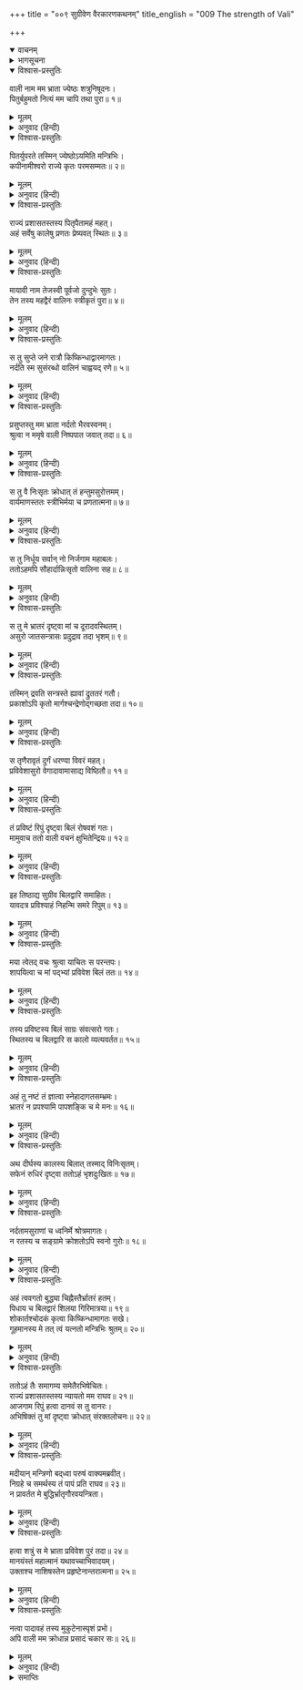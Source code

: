 +++
title = "००९ सुग्रीवेण वैरकारणकथनम्"
title_english = "009 The strength of Vali"

+++
<details open><summary>वाचनम्</summary>
<div caption="श्रीराम-हरिसीताराममूर्ति-घनपाठिभ्यां वचनम्" class="audioEmbed" src="https://archive.org/download/Ramayana-recitation-Sriram-harisItArAmamUrti-Ghanapaati-v2/Kanda_4/Kanda_4_KSK-009-Sugreevena_Vairakarana_Kathanam_0.mp3"></div>
</details>

<details><summary>भागसूचना</summary>

9. सुग्रीवका श्रीरामचन्द्रजीको वालीके साथ अपने वैर होनेका कारण बताना
</details>

<details open><summary>विश्वास-प्रस्तुतिः</summary>

वाली नाम मम भ्राता ज्येष्ठः शत्रुनिषूदनः।  
पितुर्बहुमतो नित्यं मम चापि तथा पुरा॥ १॥
</details>

<details><summary>मूलम्</summary>

वाली नाम मम भ्राता ज्येष्ठः शत्रुनिषूदनः।  
पितुर्बहुमतो नित्यं मम चापि तथा पुरा॥ १॥
</details>

<details><summary>अनुवाद (हिन्दी)</summary>

‘रघुनन्दन! वाली मेरे बड़े भाई हैं। उनमें शत्रुओंका संहार करनेकी शक्ति है। मेरे पिता ऋक्षरजा उनको बहुत मानते थे। वैरसे पहले मेरे मनमें भी उनके प्रति आदरका भाव था॥ १॥
</details>

<details open><summary>विश्वास-प्रस्तुतिः</summary>

पितर्युपरते तस्मिन् ज्येष्ठोऽयमिति मन्त्रिभिः।  
कपीनामीश्वरो राज्ये कृतः परमसम्मतः॥ २॥
</details>

<details><summary>मूलम्</summary>

पितर्युपरते तस्मिन् ज्येष्ठोऽयमिति मन्त्रिभिः।  
कपीनामीश्वरो राज्ये कृतः परमसम्मतः॥ २॥
</details>

<details><summary>अनुवाद (हिन्दी)</summary>

‘पिताकी मृत्युके पश्चात् मन्त्रियोंने उन्हें ज्येष्ठ समझकर वानरोंका राजा बनाया। वे सबको बड़े प्रिय थे, इसीलिये किष्किन्धाके राज्यपर प्रतिष्ठित किये गये थे॥
</details>

<details open><summary>विश्वास-प्रस्तुतिः</summary>

राज्यं प्रशासतस्तस्य पितृपैतामहं महत्।  
अहं सर्वेषु कालेषु प्रणतः प्रेष्यवत् स्थितः॥ ३॥
</details>

<details><summary>मूलम्</summary>

राज्यं प्रशासतस्तस्य पितृपैतामहं महत्।  
अहं सर्वेषु कालेषु प्रणतः प्रेष्यवत् स्थितः॥ ३॥
</details>

<details><summary>अनुवाद (हिन्दी)</summary>

‘वे पिता-पितामहोंके विशाल राज्यका शासन करने लगे और मैं हर समय विनीतभावसे दासकी भाँति उनकी सेवामें रहने लगा॥ ३॥
</details>

<details open><summary>विश्वास-प्रस्तुतिः</summary>

मायावी नाम तेजस्वी पूर्वजो दुन्दुभेः सुतः।  
तेन तस्य महद्वैरं वालिनः स्त्रीकृतं पुरा॥ ४॥
</details>

<details><summary>मूलम्</summary>

मायावी नाम तेजस्वी पूर्वजो दुन्दुभेः सुतः।  
तेन तस्य महद्वैरं वालिनः स्त्रीकृतं पुरा॥ ४॥
</details>

<details><summary>अनुवाद (हिन्दी)</summary>

‘उन दिनों मायावी नामक एक तेजस्वी दानव रहता था, जो मय दानवका पुत्र और दुन्दुभिका बड़ा भाई था। उसके साथ वालीका स्त्रीके कारण बहुत बड़ा वैर हो गया था॥ ४॥
</details>

<details open><summary>विश्वास-प्रस्तुतिः</summary>

स तु सुप्ते जने रात्रौ किष्किन्धाद्वारमागतः।  
नर्दति स्म सुसंरब्धो वालिनं चाह्वयद् रणे॥ ५॥
</details>

<details><summary>मूलम्</summary>

स तु सुप्ते जने रात्रौ किष्किन्धाद्वारमागतः।  
नर्दति स्म सुसंरब्धो वालिनं चाह्वयद् रणे॥ ५॥
</details>

<details><summary>अनुवाद (हिन्दी)</summary>

‘एक दिन आधी रातके समय जब सब लोग सो गये, मायावी किष्किन्धापुरीके दरवाजेपर आया और क्रोधसे भरकर गर्जने तथा वालीको युद्धके लिये ललकारने लगा॥ ५॥
</details>

<details open><summary>विश्वास-प्रस्तुतिः</summary>

प्रसुप्तस्तु मम भ्राता नर्दतो भैरवस्वनम्।  
श्रुत्वा न ममृषे वाली निष्पपात जवात् तदा॥ ६॥
</details>

<details><summary>मूलम्</summary>

प्रसुप्तस्तु मम भ्राता नर्दतो भैरवस्वनम्।  
श्रुत्वा न ममृषे वाली निष्पपात जवात् तदा॥ ६॥
</details>

<details><summary>अनुवाद (हिन्दी)</summary>

‘उस समय मेरे भाई सो रहे थे। उसका भैरवनाद सुनकर उनकी नींद खुल गयी। उनसे उस राक्षसकी ललकार सही नहीं गयी; अतः वे तत्काल वेगपूर्वक घरसे निकले॥
</details>

<details open><summary>विश्वास-प्रस्तुतिः</summary>

स तु वै निःसृतः क्रोधात् तं हन्तुमसुरोत्तमम्।  
वार्यमाणस्ततः स्त्रीभिर्मया च प्रणतात्मना॥ ७॥
</details>

<details><summary>मूलम्</summary>

स तु वै निःसृतः क्रोधात् तं हन्तुमसुरोत्तमम्।  
वार्यमाणस्ततः स्त्रीभिर्मया च प्रणतात्मना॥ ७॥
</details>

<details><summary>अनुवाद (हिन्दी)</summary>

‘जब वे क्रोध करके उस श्रेष्ठ असुरको मारनेके लिये निकले, उस समय मैंने तथा अन्तःपुरकी स्त्रियोंने पैरों पड़कर उन्हें जानेसे रोका॥ ७॥
</details>

<details open><summary>विश्वास-प्रस्तुतिः</summary>

स तु निर्धूय सर्वान् नो निर्जगाम महाबलः।  
ततोऽहमपि सौहार्दान्निःसृतो वालिना सह॥ ८॥
</details>

<details><summary>मूलम्</summary>

स तु निर्धूय सर्वान् नो निर्जगाम महाबलः।  
ततोऽहमपि सौहार्दान्निःसृतो वालिना सह॥ ८॥
</details>

<details><summary>अनुवाद (हिन्दी)</summary>

‘परंतु महाबली वाली हम सबको हटाकर निकल पड़े, तब मैं भी स्नेहवश वालीके साथ ही बाहर निकला॥
</details>

<details open><summary>विश्वास-प्रस्तुतिः</summary>

स तु मे भ्रातरं दृष्ट्वा मां च दूरादवस्थितम्।  
असुरो जातसन्त्रासः प्रदुद्राव तदा भृशम्॥ ९॥
</details>

<details><summary>मूलम्</summary>

स तु मे भ्रातरं दृष्ट्वा मां च दूरादवस्थितम्।  
असुरो जातसन्त्रासः प्रदुद्राव तदा भृशम्॥ ९॥
</details>

<details><summary>अनुवाद (हिन्दी)</summary>

‘उस असुरने मेरे भाईको देखा तथा कुछ दूरपर खड़े हुए मेरे ऊपर भी उसकी दृष्टि पड़ी; फिर तो वह भयसे थर्रा उठा और बड़े जोरसे भागा॥ ९॥
</details>

<details open><summary>विश्वास-प्रस्तुतिः</summary>

तस्मिन् द्रवति सन्त्रस्ते ह्यावां द्रुततरं गतौ।  
प्रकाशोऽपि कृतो मार्गश्चन्द्रेणोद‍्गच्छता तदा॥ १०॥
</details>

<details><summary>मूलम्</summary>

तस्मिन् द्रवति सन्त्रस्ते ह्यावां द्रुततरं गतौ।  
प्रकाशोऽपि कृतो मार्गश्चन्द्रेणोद‍्गच्छता तदा॥ १०॥
</details>

<details><summary>अनुवाद (हिन्दी)</summary>

‘उसके भयभीत होकर भागनेपर हम दोनों भाइयोंने बड़ी तेजीके साथ उसका पीछा किया। उस समय उदित हुए चन्द्रमाने हमारे मार्गको भी प्रकाशित कर दिया था॥ १०॥
</details>

<details open><summary>विश्वास-प्रस्तुतिः</summary>

स तृणैरावृतं दुर्गं धरण्या विवरं महत्।  
प्रविवेशासुरो वेगादावामासाद्य विष्ठितौ॥ ११॥
</details>

<details><summary>मूलम्</summary>

स तृणैरावृतं दुर्गं धरण्या विवरं महत्।  
प्रविवेशासुरो वेगादावामासाद्य विष्ठितौ॥ ११॥
</details>

<details><summary>अनुवाद (हिन्दी)</summary>

‘आगे जानेपर धरतीमें एक बहुत बड़ा बिल था, जो घास-फूससे ढका हुआ था। उसमें प्रवेश करना अत्यन्त कठिन था। वह असुर बड़े वेगसे उस बिलमें जा घुसा। वहाँ पहुँचकर हम दोनों ठहर गये॥ ११॥
</details>

<details open><summary>विश्वास-प्रस्तुतिः</summary>

तं प्रविष्टं रिपुं दृष्ट्वा बिलं रोषवशं गतः।  
मामुवाच ततो वाली वचनं क्षुभितेन्द्रियः॥ १२॥
</details>

<details><summary>मूलम्</summary>

तं प्रविष्टं रिपुं दृष्ट्वा बिलं रोषवशं गतः।  
मामुवाच ततो वाली वचनं क्षुभितेन्द्रियः॥ १२॥
</details>

<details><summary>अनुवाद (हिन्दी)</summary>

‘शत्रुको बिलके अंदर घुसा देख वालीके क्रोधकी सीमा न रही। उनकी सारी इन्द्रियाँ क्षुब्ध हो उठीं और वे मुझसे इस प्रकार बोले—॥ १२॥
</details>

<details open><summary>विश्वास-प्रस्तुतिः</summary>

इह तिष्ठाद्य सुग्रीव बिलद्वारि समाहितः।  
यावदत्र प्रविश्याहं निहन्मि समरे रिपुम्॥ १३॥
</details>

<details><summary>मूलम्</summary>

इह तिष्ठाद्य सुग्रीव बिलद्वारि समाहितः।  
यावदत्र प्रविश्याहं निहन्मि समरे रिपुम्॥ १३॥
</details>

<details><summary>अनुवाद (हिन्दी)</summary>

‘सुग्रीव! जबतक मैं इस बिलके भीतर प्रवेश करके युद्धमें शत्रुको मारता हूँ, तबतक तुम आज इसके दरवाजेपर सावधानीसे खड़े रहो’॥ १३॥
</details>

<details open><summary>विश्वास-प्रस्तुतिः</summary>

मया त्वेतद् वचः श्रुत्वा याचितः स परन्तपः।  
शापयित्वा च मां पद‍्भ्यां प्रविवेश बिलं ततः॥ १४॥
</details>

<details><summary>मूलम्</summary>

मया त्वेतद् वचः श्रुत्वा याचितः स परन्तपः।  
शापयित्वा च मां पद‍्भ्यां प्रविवेश बिलं ततः॥ १४॥
</details>

<details><summary>अनुवाद (हिन्दी)</summary>

‘यह बात सुनकर मैंने शत्रुओंको संताप देनेवाले वालीसे स्वयं भी साथ चलनेके लिये प्रार्थना की, किंतु वे अपने चरणोंकी सौगन्ध दिलाकर अकेले ही बिलमें घुसे॥ १४॥
</details>

<details open><summary>विश्वास-प्रस्तुतिः</summary>

तस्य प्रविष्टस्य बिलं साग्रः संवत्सरो गतः।  
स्थितस्य च बिलद्वारि स कालो व्यत्यवर्तत॥ १५॥
</details>

<details><summary>मूलम्</summary>

तस्य प्रविष्टस्य बिलं साग्रः संवत्सरो गतः।  
स्थितस्य च बिलद्वारि स कालो व्यत्यवर्तत॥ १५॥
</details>

<details><summary>अनुवाद (हिन्दी)</summary>

‘बिलके भीतर गये हुए उन्हें एक सालसे अधिक समय बीत गया और बिलके दरवाजेपर खड़े-खड़े मेरा भी उतना ही समय निकल गया॥ १५॥
</details>

<details open><summary>विश्वास-प्रस्तुतिः</summary>

अहं तु नष्टं तं ज्ञात्वा स्नेहादागतसम्भ्रमः।  
भ्रातरं न प्रपश्यामि पापशङ्कि च मे मनः॥ १६॥
</details>

<details><summary>मूलम्</summary>

अहं तु नष्टं तं ज्ञात्वा स्नेहादागतसम्भ्रमः।  
भ्रातरं न प्रपश्यामि पापशङ्कि च मे मनः॥ १६॥
</details>

<details><summary>अनुवाद (हिन्दी)</summary>

‘जब इतने दिनोंतक मुझे भाईका दर्शन नहीं हुआ, तब मैंने समझा कि मेरे भाई इस गुफामें ही कहीं खो गये। उस समय भ्रातृस्नेहके कारण मेरा हृदय व्याकुल हो उठा। मेरे मनमें उनके मारे जानेकी शङ्का होने लगी॥
</details>

<details open><summary>विश्वास-प्रस्तुतिः</summary>

अथ दीर्घस्य कालस्य बिलात् तस्माद् विनिःसृतम्।  
सफेनं रुधिरं दृष्ट्वा ततोऽहं भृशदुःखितः॥ १७॥
</details>

<details><summary>मूलम्</summary>

अथ दीर्घस्य कालस्य बिलात् तस्माद् विनिःसृतम्।  
सफेनं रुधिरं दृष्ट्वा ततोऽहं भृशदुःखितः॥ १७॥
</details>

<details><summary>अनुवाद (हिन्दी)</summary>

‘तदनन्तर दीर्घकालके पश्चात् उस बिलसे सहसा फेनसहित खूनकी धारा निकली। उसे देखकर मैं बहुत दुःखी हो गया॥ १७॥
</details>

<details open><summary>विश्वास-प्रस्तुतिः</summary>

नर्दतामसुराणां च ध्वनिर्मे श्रोत्रमागतः।  
न रतस्य च सङ्ग्रामे क्रोशतोऽपि स्वनो गुरोः॥ १८॥
</details>

<details><summary>मूलम्</summary>

नर्दतामसुराणां च ध्वनिर्मे श्रोत्रमागतः।  
न रतस्य च सङ्ग्रामे क्रोशतोऽपि स्वनो गुरोः॥ १८॥
</details>

<details><summary>अनुवाद (हिन्दी)</summary>

‘इतनेहीमें गरजते हुए असुरोंकी आवाज भी मेरे कानोंमें पड़ी। युद्धमें लगे हुए मेरे बड़े भाई भी गरजना कर रहे थे, किंतु उनकी आवाज मैं नहीं सुन सका॥
</details>

<details open><summary>विश्वास-प्रस्तुतिः</summary>

अहं त्ववगतो बुद्ध्या चिह्नैस्तैर्भ्रातरं हतम्।  
पिधाय च बिलद्वारं शिलया गिरिमात्रया॥ १९॥  
शोकार्तश्चोदकं कृत्वा किष्किन्धामागतः सखे।  
गूहमानस्य मे तत् त्वं यत्नतो मन्त्रिभिः श्रुतम्॥ २०॥
</details>

<details><summary>मूलम्</summary>

अहं त्ववगतो बुद्ध्या चिह्नैस्तैर्भ्रातरं हतम्।  
पिधाय च बिलद्वारं शिलया गिरिमात्रया॥ १९॥  
शोकार्तश्चोदकं कृत्वा किष्किन्धामागतः सखे।  
गूहमानस्य मे तत् त्वं यत्नतो मन्त्रिभिः श्रुतम्॥ २०॥
</details>

<details><summary>अनुवाद (हिन्दी)</summary>

‘इन सब चिह्नोंको देखकर बुद्धिद्वारा विचार करनेपर मैं इस निश्चयपर पहुँचा कि मेरे बड़े भाई मारे गये। फिर तो उस गुफाके दरवाजेपर मैंने पर्वतके समान एक पत्थरकी चट्टान रख दी और उसे बंद करके भाईको जलाञ्जलि दे शोकसे व्याकुल हुआ मैं किष्किन्धापुरीमें लौट आया। सखे! यद्यपि मैं इस यथार्थ बातको छिपा रहा था, तथापि मन्त्रियोंने यत्न करके सुन लिया॥ १९-२०॥
</details>

<details open><summary>विश्वास-प्रस्तुतिः</summary>

ततोऽहं तैः समागम्य समेतैरभिषेचितः।  
राज्यं प्रशासतस्तस्य न्यायतो मम राघव॥ २१॥  
आजगाम रिपुं हत्वा दानवं स तु वानरः।  
अभिषिक्तं तु मां दृष्ट्वा क्रोधात् संरक्तलोचनः॥ २२॥
</details>

<details><summary>मूलम्</summary>

ततोऽहं तैः समागम्य समेतैरभिषेचितः।  
राज्यं प्रशासतस्तस्य न्यायतो मम राघव॥ २१॥  
आजगाम रिपुं हत्वा दानवं स तु वानरः।  
अभिषिक्तं तु मां दृष्ट्वा क्रोधात् संरक्तलोचनः॥ २२॥
</details>

<details><summary>अनुवाद (हिन्दी)</summary>

‘तब उन सबने मिलकर मुझे राज्यपर अभिषिक्त कर दिया। रघुनन्दन! मैं न्यायपूर्वक राज्यका संचालन करने लगा। इसी समय अपने शत्रुभूत उस दानवको मारकर वानरराज वाली घर लौटे। लौटनेपर मुझे राज्यपर अभिषिक्त हुआ देख उनकी आँखें क्रोधसे लाल हो गयीं॥ २१-२२॥
</details>

<details open><summary>विश्वास-प्रस्तुतिः</summary>

मदीयान् मन्त्रिणो बद्‍ध्वा परुषं वाक्यमब्रवीत्।  
निग्रहे च समर्थस्य तं पापं प्रति राघव॥ २३॥  
न प्रावर्तत मे बुद्धिर्भ्रातृगौरवयन्त्रिता।
</details>

<details><summary>मूलम्</summary>

मदीयान् मन्त्रिणो बद्‍ध्वा परुषं वाक्यमब्रवीत्।  
निग्रहे च समर्थस्य तं पापं प्रति राघव॥ २३॥  
न प्रावर्तत मे बुद्धिर्भ्रातृगौरवयन्त्रिता।
</details>

<details><summary>अनुवाद (हिन्दी)</summary>

‘मेरे मन्त्रियोंको उन्होंने कैद कर लिया और उन्हें कठोर बातें सुनायीं। रघुवीर! यद्यपि मैं स्वयं भी उस पापीको कैद करनेमें समर्थ था तो भी भाईके प्रति गुरुभाव होनेके कारण मेरी बुद्धिमें ऐसा विचार नहीं हुआ॥ २३ १/२॥
</details>

<details open><summary>विश्वास-प्रस्तुतिः</summary>

हत्वा शत्रुं स मे भ्राता प्रविवेश पुरं तदा॥ २४॥  
मानयंस्तं महात्मानं यथावच्चाभिवादयम्।  
उक्ताश्च नाशिषस्तेन प्रहृष्टेनान्तरात्मना॥ २५॥
</details>

<details><summary>मूलम्</summary>

हत्वा शत्रुं स मे भ्राता प्रविवेश पुरं तदा॥ २४॥  
मानयंस्तं महात्मानं यथावच्चाभिवादयम्।  
उक्ताश्च नाशिषस्तेन प्रहृष्टेनान्तरात्मना॥ २५॥
</details>

<details><summary>अनुवाद (हिन्दी)</summary>

‘इस प्रकार शत्रुका वध करके मेरे भाईने उस समय नगरमें प्रवेश किया। उन महात्माका सम्मान करते हुए मैंने यथोचितरूपसे उनके चरणोंमें मस्तक झुकाया तो भी उन्होंने प्रसन्नचित्तसे मुझे आशीर्वाद नहीं दिया॥ २४-२५॥
</details>

<details open><summary>विश्वास-प्रस्तुतिः</summary>

नत्वा पादावहं तस्य मुकुटेनास्पृशं प्रभो।  
अपि वाली मम क्रोधान्न प्रसादं चकार सः॥ २६॥
</details>

<details><summary>मूलम्</summary>

नत्वा पादावहं तस्य मुकुटेनास्पृशं प्रभो।  
अपि वाली मम क्रोधान्न प्रसादं चकार सः॥ २६॥
</details>

<details><summary>अनुवाद (हिन्दी)</summary>

‘प्रभो! मैंने भाईके सामने झुककर अपने मस्तकके मुकुटसे उनके दोनों चरणोंका स्पर्श किया तो भी क्रोधके कारण वाली मुझपर प्रसन्न नहीं हुए’॥ २६॥
</details>

<details><summary>समाप्तिः</summary>

इत्यार्षे श्रीमद्रामायणे वाल्मीकीये आदिकाव्ये किष्किन्धाकाण्डे नवमः सर्गः॥ ९॥  
इस प्रकार श्रीवाल्मीकिनिर्मित आर्षरामायण आदिकाव्यके किष्किन्धाकाण्डमें नवाँ सर्ग पूरा हुआ॥ ९॥
</details>


